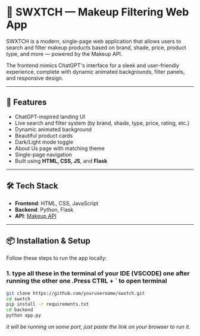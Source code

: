 # 💄 SWXTCH — Makeup Filtering Web App

SWXTCH is a modern, single-page web application that allows users to search and filter makeup products based on brand, shade, price, product type, and more — powered by the Makeup API.

The frontend mimics ChatGPT's interface for a sleek and user-friendly experience, complete with dynamic animated backgrounds, filter panels, and responsive design.

---

## 🚀 Features

- ChatGPT-inspired landing UI
- Live search and filter system (by brand, shade, type, price, rating, etc.)
- Dynamic animated background
- Beautiful product cards
- Dark/Light mode toggle
- About Us page with matching theme
- Single-page navigation
- Built using **HTML, CSS, JS**, and **Flask**

---

## 🛠 Tech Stack

- **Frontend**: HTML, CSS, JavaScript
- **Backend**: Python, Flask
- **API**: [Makeup API](https://makeup-api.herokuapp.com/api/v1/products.json)

---

## 📦 Installation & Setup

Follow these steps to run the app locally:

### 1. type all these in the terminal of your IDE (VSCODE) one after running the other one .Press CTRL + ` to open terminal

```bash
git clone https://github.com/yourusername/swxtch.git
cd swxtch
pip install -r requirements.txt
cd backend
python app.py
```
*it will be running on some port, just paste the link on your browser to run it.*

